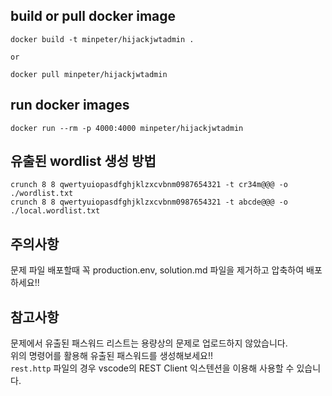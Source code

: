 ## build or pull docker image
```
docker build -t minpeter/hijackjwtadmin .

or

docker pull minpeter/hijackjwtadmin
```

## run docker images
```
docker run --rm -p 4000:4000 minpeter/hijackjwtadmin
```

## 유출된 wordlist 생성 방법
```
crunch 8 8 qwertyuiopasdfghjklzxcvbnm0987654321 -t cr34m@@@ -o ./wordlist.txt
crunch 8 8 qwertyuiopasdfghjklzxcvbnm0987654321 -t abcde@@@ -o ./local.wordlist.txt
```

## 주의사항
문제 파일 배포할때 꼭 production.env, solution.md 파일을 제거하고 압축하여 배포하세요!!  

## 참고사항
문제에서 유출된 패스워드 리스트는 용량상의 문제로 업로드하지 않았습니다.  
위의 명령어를 활용해 유출된 패스워드를 생성해보세요!!  
`rest.http` 파일의 경우 vscode의 REST Client 익스텐션을 이용해 사용할 수 있습니다.  
